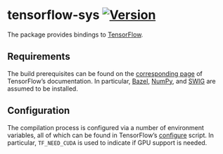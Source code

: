 # tensorflow-sys [![Version][version-icon]][version-page]

The package provides bindings to [TensorFlow][tensorflow].

## Requirements

The build prerequisites can be found on the [corresponding
page][tensorflow-setup] of TensorFlow’s documentation. In particular,
[Bazel][bazel], [NumPy][numpy], and [SWIG][swig] are assumed to be installed.

## Configuration

The compilation process is configured via a number of environment variables, all
of which can be found in TensorFlow’s [configure][tensorflow-configure] script.
In particular, `TF_NEED_CUDA` is used to indicate if GPU support is needed.

[bazel]: http://www.bazel.io
[numpy]: http://www.numpy.org
[swig]: http://www.swig.org
[tensorflow]: https://www.tensorflow.org
[tensorflow-configure]: https://github.com/tensorflow/tensorflow/blob/r0.9/configure
[tensorflow-setup]: https://www.tensorflow.org/versions/r0.9/get_started/os_setup.html
[version-icon]: https://img.shields.io/crates/v/tensorflow-sys.svg
[version-page]: https://crates.io/crates/tensorflow-sys
